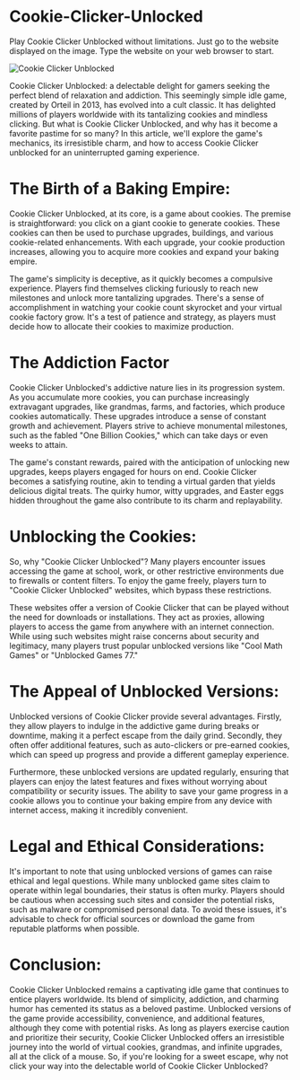 # Cookie-Clicker-Unlocked
Play Cookie Clicker Unblocked without limitations. Just go to the website displayed on the image. Type the website on your web browser to start.

![Cookie Clicker Unblocked](https://i.postimg.cc/KvfQtfKQ/3.png)

Cookie Clicker Unblocked: a delectable delight for gamers seeking the perfect blend of relaxation and addiction. This seemingly simple idle game, created by Orteil in 2013, has evolved into a cult classic. It has delighted millions of players worldwide with its tantalizing cookies and mindless clicking. But what is Cookie Clicker Unblocked, and why has it become a favorite pastime for so many? In this article, we'll explore the game's mechanics, its irresistible charm, and how to access Cookie Clicker unblocked for an uninterrupted gaming experience.

# The Birth of a Baking Empire:

Cookie Clicker Unblocked, at its core, is a game about cookies. The premise is straightforward: you click on a giant cookie to generate cookies. These cookies can then be used to purchase upgrades, buildings, and various cookie-related enhancements. With each upgrade, your cookie production increases, allowing you to acquire more cookies and expand your baking empire.

The game's simplicity is deceptive, as it quickly becomes a compulsive experience. Players find themselves clicking furiously to reach new milestones and unlock more tantalizing upgrades. There's a sense of accomplishment in watching your cookie count skyrocket and your virtual cookie factory grow. It's a test of patience and strategy, as players must decide how to allocate their cookies to maximize production.

# The Addiction Factor

Cookie Clicker Unblocked's addictive nature lies in its progression system. As you accumulate more cookies, you can purchase increasingly extravagant upgrades, like grandmas, farms, and factories, which produce cookies automatically. These upgrades introduce a sense of constant growth and achievement. Players strive to achieve monumental milestones, such as the fabled "One Billion Cookies," which can take days or even weeks to attain.

The game's constant rewards, paired with the anticipation of unlocking new upgrades, keeps players engaged for hours on end. Cookie Clicker becomes a satisfying routine, akin to tending a virtual garden that yields delicious digital treats. The quirky humor, witty upgrades, and Easter eggs hidden throughout the game also contribute to its charm and replayability.

# Unblocking the Cookies:

So, why "Cookie Clicker Unblocked"? Many players encounter issues accessing the game at school, work, or other restrictive environments due to firewalls or content filters. To enjoy the game freely, players turn to "Cookie Clicker Unblocked" websites, which bypass these restrictions.

These websites offer a version of Cookie Clicker that can be played without the need for downloads or installations. They act as proxies, allowing players to access the game from anywhere with an internet connection. While using such websites might raise concerns about security and legitimacy, many players trust popular unblocked versions like "Cool Math Games" or "Unblocked Games 77."

# The Appeal of Unblocked Versions:

Unblocked versions of Cookie Clicker provide several advantages. Firstly, they allow players to indulge in the addictive game during breaks or downtime, making it a perfect escape from the daily grind. Secondly, they often offer additional features, such as auto-clickers or pre-earned cookies, which can speed up progress and provide a different gameplay experience.

Furthermore, these unblocked versions are updated regularly, ensuring that players can enjoy the latest features and fixes without worrying about compatibility or security issues. The ability to save your game progress in a cookie allows you to continue your baking empire from any device with internet access, making it incredibly convenient.

# Legal and Ethical Considerations:

It's important to note that using unblocked versions of games can raise ethical and legal questions. While many unblocked game sites claim to operate within legal boundaries, their status is often murky. Players should be cautious when accessing such sites and consider the potential risks, such as malware or compromised personal data. To avoid these issues, it's advisable to check for official sources or download the game from reputable platforms when possible.

# Conclusion:

Cookie Clicker Unblocked remains a captivating idle game that continues to entice players worldwide. Its blend of simplicity, addiction, and charming humor has cemented its status as a beloved pastime. Unblocked versions of the game provide accessibility, convenience, and additional features, although they come with potential risks. As long as players exercise caution and prioritize their security, Cookie Clicker Unblocked offers an irresistible journey into the world of virtual cookies, grandmas, and infinite upgrades, all at the click of a mouse. So, if you're looking for a sweet escape, why not click your way into the delectable world of Cookie Clicker Unblocked?
